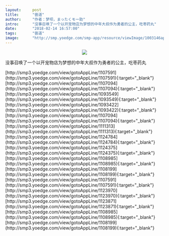 ```yaml
---
layout:     post
title:      "兽道"
author:     "作者：梦呗，まったくモー助"
intro:      "没事召唤了一个以开宠物店为梦想的中年大叔作为勇者的公主，吃枣药丸"
date:       "2018-02-14 16:57:00"
tags:       "兽道"
image:      "http://smp.yoedge.com/smp-app/resource/viewImage/1003146appline.png"
---
```

<div style="text-align: center">
<p><img src="http://smp.yoedge.com/smp-app/resource/viewImage/1003146appline.png"/></p>
</div>
<p class="post-meta">
<span>没事召唤了一个以开宠物店为梦想的中年大叔作为勇者的公主，吃枣药丸</span>
</p>
[http://smp3.yoedge.com/view/gotoAppLine/1107591](http://smp3.yoedge.com/view/gotoAppLine/1107591){:target="_blank"}
[http://smp3.yoedge.com/view/gotoAppLine/1107094](http://smp3.yoedge.com/view/gotoAppLine/1107094){:target="_blank"}
[http://smp3.yoedge.com/view/gotoAppLine/1093549](http://smp3.yoedge.com/view/gotoAppLine/1093549){:target="_blank"}
[http://smp3.yoedge.com/view/gotoAppLine/1093422](http://smp3.yoedge.com/view/gotoAppLine/1093422){:target="_blank"}
[http://smp3.yoedge.com/view/gotoAppLine/1107094](http://smp3.yoedge.com/view/gotoAppLine/1107094){:target="_blank"}
[http://smp3.yoedge.com/view/gotoAppLine/1111313](http://smp3.yoedge.com/view/gotoAppLine/1111313){:target="_blank"}
[http://smp3.yoedge.com/view/gotoAppLine/1124784](http://smp3.yoedge.com/view/gotoAppLine/1124784){:target="_blank"}
[http://smp3.yoedge.com/view/gotoAppLine/1124375](http://smp3.yoedge.com/view/gotoAppLine/1124375){:target="_blank"}
[http://smp3.yoedge.com/view/gotoAppLine/1108985](http://smp3.yoedge.com/view/gotoAppLine/1108985){:target="_blank"}
[http://smp3.yoedge.com/view/gotoAppLine/1108199](http://smp3.yoedge.com/view/gotoAppLine/1108199){:target="_blank"}
[http://smp3.yoedge.com/view/gotoAppLine/1107591](http://smp3.yoedge.com/view/gotoAppLine/1107591){:target="_blank"}
[http://smp3.yoedge.com/view/gotoAppLine/1123970](http://smp3.yoedge.com/view/gotoAppLine/1123970){:target="_blank"}
[http://smp3.yoedge.com/view/gotoAppLine/1123871](http://smp3.yoedge.com/view/gotoAppLine/1123871){:target="_blank"}
[http://smp3.yoedge.com/view/gotoAppLine/1108985](http://smp3.yoedge.com/view/gotoAppLine/1108985){:target="_blank"}
[http://smp3.yoedge.com/view/gotoAppLine/1108199](http://smp3.yoedge.com/view/gotoAppLine/1108199){:target="_blank"}


